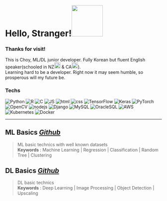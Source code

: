 <html>
  <h1 align="left">Hello, Stranger!<img src="https://c.tenor.com/ASryIjFifHMAAAAi/bunny-cute.gif" width="100px"></h1>

  <h3>Thanks for visit!</h3>
  <p>This is Choy, ML/DL junior developer. Fully Korean but fluent English speaker(schooled in NZ<img src="https://cdn-icons-png.flaticon.com/512/197/197589.png" width="20px"> & CA<img src="https://cdn-icons-png.flaticon.com/512/323/323277.png" width=20>).</br>
  Learning hard to be a developer. Right now it may seem humble, so prosperous will my future be.</p>
 
  <h3>Techs</h3>
    <p>
      <img alt="Python" src="https://img.shields.io/badge/Python-3776AB?style=plastic&logo=python&logoColor=white"/>
      <img alt="R" src="https://img.shields.io/badge/R-276DC3?style=plastic&logo=r&logoColor=white"/>
      <img alt="C" src="https://img.shields.io/badge/C-A8B9CC?style=plastic&logo=c&logoColor=white"/>
      <img alt="JS" src="https://img.shields.io/badge/JavaScript-F7DF1E?style=plastic&logo=JavaScript&logoColor=white"/>
      <img alt="html" src="https://img.shields.io/badge/HTML-E34F26?style=plastic&logo=html5&logoColor=white"/>
      <img alt="css" src="https://img.shields.io/badge/CSS-1572B6?style=plastic&logo=css3&logoColor=white"/>
      <img alt="TensorFlow" src="https://img.shields.io/badge/TensorFlow-FF6F00?style=plastic&logo=tensorflow&logoColor=white"/>
      <img alt="Keras" src="https://img.shields.io/badge/Keras-D00000?style=plastic&logo=keras&logoColor=white"/>
      <img alt="PyTorch" src="https://img.shields.io/badge/PyTorch-EE4C2C?style=plastic&logo=pytorch&logoColor=white"/>
      <img alt="OpenCV" src="https://img.shields.io/badge/OpenCV-5C3EE8?style=plastic&logo=opencv&logoColor=white"/>
      <img alt="nodejs" src="https://img.shields.io/badge/Node.Js-339933?style=plastic&logo=node.js&logoColor=white"/>
      <img alt="Django" src="https://img.shields.io/badge/Django-092E20?style=plastic&logo=django&logoColor=white"/>
      <img alt="MySQL" src="https://img.shields.io/badge/MySQL-4479A1?style=plastic&logo=mysql&logoColor=white"/>
      <img alt="OracleSQL" src="https://img.shields.io/badge/Oracle-F80000?style=plastic&logo=oracle&logoColor=white"/>
      <img alt="AWS" src="https://img.shields.io/badge/AWS Cloud-232F3E?style=plastic&logo=amazonaws&logoColor=white"/>
      <img alt="Kubernetes" src="https://img.shields.io/badge/Kubernetes-326CE5?style=plastic&logo=kubernetes&logoColor=white"/>
      <img alt="Docker" src="https://img.shields.io/badge/Docker-2496ED?style=plastic&logo=docker&logoColor=white"/>
    </p>
  </p>
</html>

***

## ML Basics ***[Github](https://github.com/SweetGreenChoy/ml_basics)***
> ML basic technics with well known datasets  
> **Keywords** : Machine Learning | Regression | Classification | Random Tree | Clustering

## DL Basics ***[Github](https://github.com/SweetGreenChoy/dl_basics)***
> DL basic technics  
> **Keywords** : Deep Learning | Image Processing | Object Detection | Upscaling
